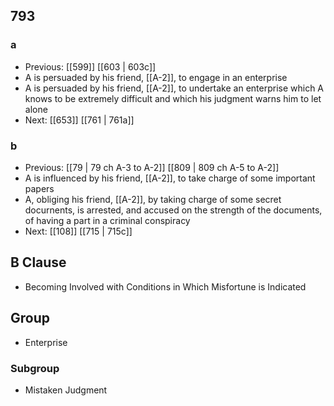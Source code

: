 ## 793
### a
- Previous: [[599]] [[603 | 603c]] 
- A is persuaded by his friend, [[A-2]], to engage in an enterprise
- A is persuaded by his friend, [[A-2]], to undertake an enterprise which A knows to be extremely difficult and which his judgment warns him to let alone
- Next: [[653]] [[761 | 761a]] 

### b
- Previous: [[79 | 79 ch A-3 to A-2]] [[809 | 809 ch A-5 to A-2]] 
- A is influenced by his friend, [[A-2]], to take charge of some important papers
- A, obliging his friend, [[A-2]], by taking charge of some secret docurnents, is arrested, and accused on the strength of the documents, of having a part in a criminal conspiracy
- Next: [[108]] [[715 | 715c]] 

## B Clause
- Becoming Involved with Conditions in Which Misfortune is Indicated

## Group
- Enterprise

### Subgroup
- Mistaken Judgment

